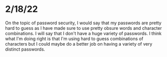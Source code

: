 # 2/18/22
On the topic of password security, I would say that my passwords are pretty hard to guess
as I have made sure to use pretty obsure words and character combinations.
I will say that I don't have a huge variety of passwords.
I think what I'm doing right is that I'm using hard to guess combinations of characters 
but I could maybe do a better job on having a variety of very distinct passwords.
